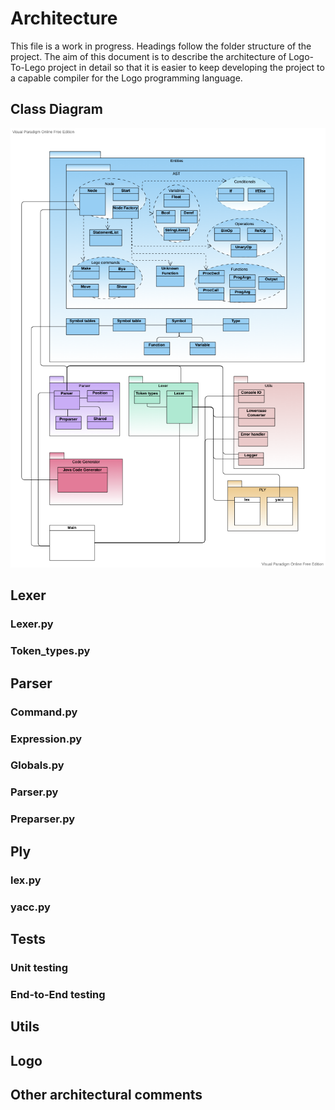 # Architecture

This file is a work in progress. Headings follow the folder structure of the project. The aim of this document is to describe the architecture of Logo-To-Lego project in detail so that it is easier to keep developing the project to a capable compiler for the Logo programming language.

## Class Diagram
![Class Diagram](https://github.com/logo-to-lego/logomotion/blob/documentation/documentation/pictures/logomotion-achitecture.png)

## Lexer

### Lexer.py

### Token_types.py

## Parser

### Command.py

### Expression.py

### Globals.py

### Parser.py

### Preparser.py

## Ply

### lex.py

### yacc.py

## Tests

### Unit testing

### End-to-End testing

## Utils

## Logo

## Other architectural comments
